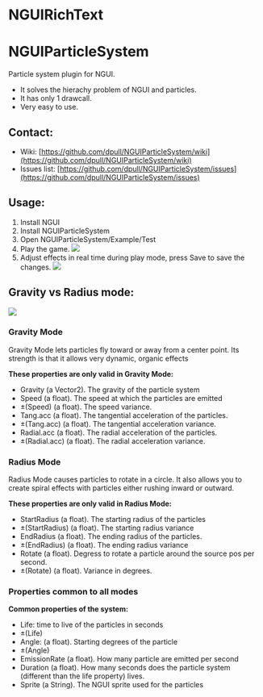 # NGUIRichText #

# NGUIParticleSystem #
Particle system plugin for NGUI. 

- It solves the hierachy problem of NGUI and particles. 
- It has only 1 drawcall.
- Very easy to use.

## Contact: ##
- Wiki: [https://github.com/dpull/NGUIParticleSystem/wiki](https://github.com/dpull/NGUIParticleSystem/wiki)
- Issues list: [https://github.com/dpull/NGUIParticleSystem/issues](https://github.com/dpull/NGUIParticleSystem/issues)

## Usage: ##

1. Install NGUI
1. Install NGUIParticleSystem
1. Open NGUIParticleSystem/Example/Test 
1. Play the game.
	![](http://i.imgur.com/GUyzpZx.jpg) 
1. Adjust effects in real time during play mode, press Save to save the changes.
    ![](http://i.imgur.com/4dbzJ27.jpg)

## Gravity vs Radius mode: ##
![](http://i.imgur.com/8sWgiTo.jpg)

### Gravity Mode ###
Gravity Mode lets particles fly toward or away from a center point. Its strength is that it allows very dynamic, organic effects

**These properties are only valid in Gravity Mode:**

- Gravity (a Vector2). The gravity of the particle system
- Speed (a float). The speed at which the particles are emitted
- ±(Speed) (a float). The speed variance.
- Tang.acc (a float). The tangential acceleration of the particles.
- ±(Tang.acc) (a float). The tangential acceleration variance.
- Radial.acc (a float). The radial acceleration of the particles.
- ±(Radial.acc) (a float). The radial acceleration variance.

### Radius Mode ###
Radius Mode causes particles to rotate in a circle. It also allows you to create spiral effects with particles either rushing inward or outward.

**These properties are only valid in Radius Mode:**

- StartRadius (a float). The starting radius of the particles
- ±(StartRadius) (a float). The starting radius variance
- EndRadius (a float). The ending radius of the particles.
- ±(EndRadius) (a float). The ending radius variance
- Rotate (a float). Degress to rotate a particle around the source pos per second.
- ±(Rotate) (a float). Variance in degrees.

### Properties common to all modes ###
**Common properties of the system:**

- Life: time to live of the particles in seconds
- ±(Life) 
- Angle: (a float). Starting degrees of the particle
- ±(Angle) 
- EmissionRate (a float). How many particle are emitted per second
- Duration (a float). How many seconds does the particle system (different than the life property) lives. 
- Sprite (a String). The NGUI sprite used for the particles


